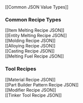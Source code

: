 [[Common JSON Value Types]]  

### Common Recipe Types
[[Item Melting Recipe JSON]]  
[[Entity Melting Recipe JSON]]  
[[Molding Recipe JSON]]  
[[Alloying Recipe JSON]]  
[[Casting Recipe JSON]]  
[[Melting Fuel Recipe JSON]]  

### Tool Recipes
[[Material Recipe JSON]]  
[[Part Builder Pattern Recipe JSON]]  
[[Modifier Recipe JSON]]  
[[Tinker Tool Recipe JSON]]  